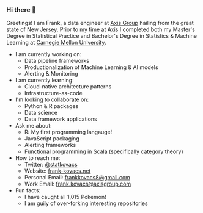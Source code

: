 ### Hi there 👋

<!--
**frank113/frank113** is a ✨ _special_ ✨ repository because its `README.md` (this file) appears on your GitHub profile.

Here are some ideas to get you started:

- 🔭 I’m currently working on ...
- 🌱 I’m currently learning ...
- 👯 I’m looking to collaborate on ...
- 🤔 I’m looking for help with ...
- 💬 Ask me about ...
- 📫 How to reach me: ...
- 😄 Pronouns: ...
- ⚡ Fun fact: ...
-->

Greetings! I am Frank, a data engineer at [Axis Group](https://www.axisgroup.com) hailing from the great state of New Jersey. Prior to my time at Axis I completed both my Master's Degree in Statistical Practice and Bachelor's Degree in Statistics & Machine Learning at [Carnegie Mellon University](cmu.edu).

+ I am currently working on:
    - Data pipeline frameworks
    - Productionalization of Machine Learning & AI models
    - Alerting & Monitoring
+ I am currently learning:
    - Cloud-native architecture patterns
    - Infrastructure-as-code
+ I'm looking to collaborate on:
    - Python & R packages
    - Data science
    - Data framework applications
+ Ask me about:
    - R: My first programming langauge!
    - JavaScript packaging
    - Alerting frameworks
    - Functional programming in Scala (specifically category theory)
+ How to reach me:
    - Twitter: [@statkovacs](https://twitter.com/statkovacs)
    - Website: [frank-kovacs.net](frank-kovacs.net)
    - Personal Email: frankkovacs8@gmail.com
    - Work Email: frank.kovacs@axisgroup.com
+ Fun facts:
    - I have caught all 1,015 Pokemon!
    - I am guily of over-forking interesting repositories

